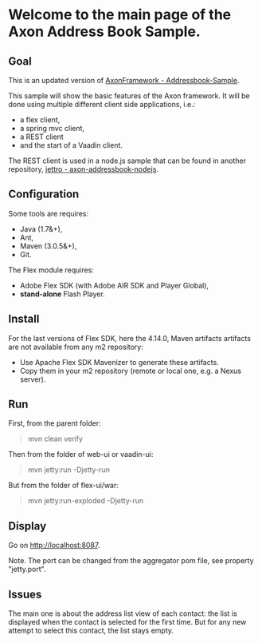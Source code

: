 Welcome to the main page of the Axon Address Book Sample.
=====

Goal
----

This is an updated version of [AxonFramework - Addressbook-Sample](https://github.com/AxonFramework/Addressbook-Sample).

This sample will show the basic features of the Axon framework. It will be done using multiple different client side applications, i.e.:

* a flex client, 
* a spring mvc client, 
* a REST client 
* and the start of a Vaadin client. 

The REST client is used in a node.js sample that can be found in another repository, [jettro - axon-addressbook-nodejs](https://github.com/jettro/axon-addressbook-nodejs).


Configuration
-----

Some tools are requires:

* Java (1.7&+), 
* Ant,
* Maven (3.0.5&+),
* Git.

The Flex module requires:

* Adobe Flex SDK (with Adobe AIR SDK and Player Global),
* **stand-alone** Flash Player.

Install
-----

For the last versions of Flex SDK, here the 4.14.0, Maven artifacts artifacts are not available from any m2 repository:

* Use Apache Flex SDK Mavenizer to generate these artifacts. 
* Copy them in your m2 repository (remote or local one, e.g. a Nexus server).

Run
----

First, from the parent folder:

>    mvn clean verify
    
Then from the folder of web-ui or vaadin-ui:

>    mvn jetty:run -Djetty-run

But from the folder of flex-ui/war:

>    mvn jetty:run-exploded -Djetty-run
    
Display
-----

Go on [http://localhost:8087](http://localhost:8087).

Note. The port can be changed from the aggregator pom file, see property "jetty.port".     

Issues
-----

The main one is about the address list view of each contact: the list is displayed when the contact is selected for the first time. But for any new attempt to select this contact, the list stays empty. 
  
        